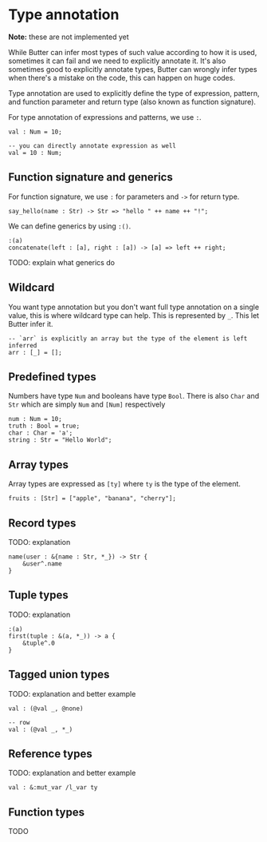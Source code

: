 # Type annotation

**Note:** these are not implemented yet

While Butter can infer most types of such value according to how it is used, sometimes it can fail and we need to explicitly annotate it. It's also sometimes good to explicitly annotate types, Butter can wrongly infer types when there's a mistake on the code, this can happen on huge codes.

Type annotation are used to explicitly define the type of expression, pattern, and function parameter and return type (also known as function signature).

For type annotation of expressions and patterns, we use `:`.

```butter
val : Num = 10;

-- you can directly annotate expression as well
val = 10 : Num;
```

## Function signature and generics

For function signature, we use `:` for parameters and `->` for return type.

```butter
say_hello(name : Str) -> Str => "hello " ++ name ++ "!";
```

We can define generics by using `:()`.

```butter
:(a)
concatenate(left : [a], right : [a]) -> [a] => left ++ right;
```

TODO: explain what generics do

## Wildcard

You want type annotation but you don't want full type annotation on a single value, this is where wildcard type can help. This is represented by `_`. This let Butter infer it.

```butter
-- `arr` is explicitly an array but the type of the element is left inferred
arr : [_] = [];
```

## Predefined types

Numbers have type `Num` and booleans have type `Bool`. There is also `Char` and `Str` which are simply `Num` and `[Num]` respectively

```butter
num : Num = 10;
truth : Bool = true;
char : Char = 'a';
string : Str = "Hello World";
```

## Array types

Array types are expressed as `[ty]` where `ty` is the type of the element.

```butter
fruits : [Str] = ["apple", "banana", "cherry"];
```

## Record types

TODO: explanation

```butter
name(user : &{name : Str, *_}) -> Str {
    &user^.name
}
```

## Tuple types

TODO: explanation

```butter
:(a)
first(tuple : &(a, *_)) -> a {
    &tuple^.0
}
```

## Tagged union types

TODO: explanation and better example

```butter
val : (@val _, @none)

-- row
val : (@val _, *_)
```

## Reference types

TODO: explanation and better example

```butter
val : &:mut_var /l_var ty
```

## Function types

TODO
